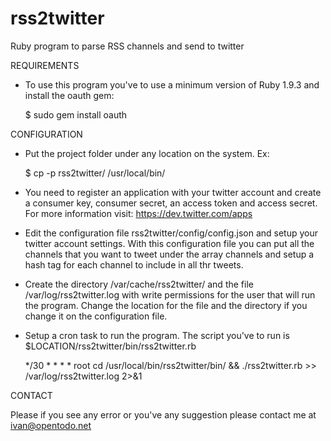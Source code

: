 rss2twitter
===========
Ruby program to parse RSS channels and send to twitter

REQUIREMENTS 

- To use this program you've to use a minimum version of Ruby 1.9.3 and install the oauth gem:

	$ sudo gem install oauth
	
CONFIGURATION

- Put the project folder under any location on the system. Ex:

	$ cp -p rss2twitter/ /usr/local/bin/
	
- You need to register an application with your twitter account and create a consumer key, consumer secret, an access token and access secret. For more information visit: https://dev.twitter.com/apps

- Edit the configuration file rss2twitter/config/config.json and setup your twitter account settings. With this configuration file you can put all the channels that you want to tweet under the array channels and setup a hash tag for each channel to include in all thr tweets.

- Create the directory /var/cache/rss2twitter/ and the file /var/log/rss2twitter.log with write permissions for the user that will run the program. Change the location for the file and the directory if you change it on the configuration file.

- Setup a cron task to run the program. The script you've to run is $LOCATION/rss2twitter/bin/rss2twitter.rb

	*/30 * * * * root cd /usr/local/bin/rss2twitter/bin/ && ./rss2twitter.rb  >> /var/log/rss2twitter.log 2>&1

CONTACT

Please if you see any error or you've any suggestion please contact me at ivan@opentodo.net
